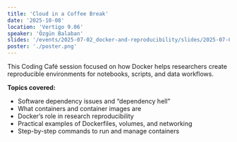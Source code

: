 ```yaml
---
title: 'Cloud in a Coffee Break'
date: '2025-10-08'
location: 'Vertigo 9.06'
speaker: 'Özgün Balaban'
slides: '/events/2025-07-02_docker-and-reproducibility/slides/2025-07-02_docker-and-reproducibility.pdf'
poster: './poster.png'
---
```


This Coding Café session focused on how Docker helps researchers create reproducible environments for notebooks, scripts, and data workflows.

**Topics covered:**

- Software dependency issues and “dependency hell”
- What containers and container images are
- Docker’s role in research reproducibility
- Practical examples of Dockerfiles, volumes, and networking
- Step-by-step commands to run and manage containers
